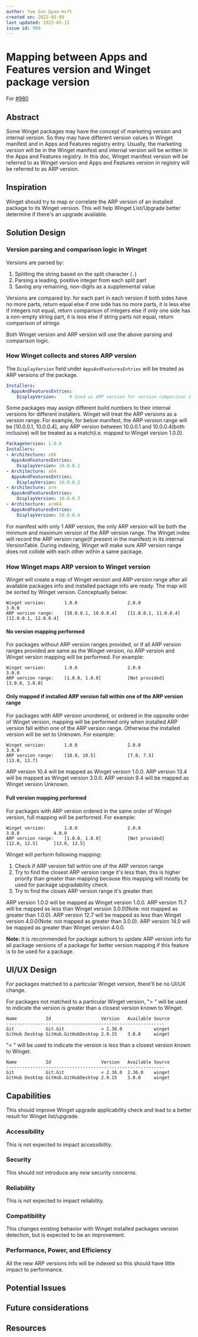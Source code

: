```yaml
---
author: Yao Sun @yao-msft
created on: 2022-05-09
last updated: 2022-05-15
issue id: 980
---
```


# Mapping between Apps and Features version and Winget package version

For [#980](https://github.com/microsoft/winget-cli/issues/980)

## Abstract

Some Winget packages may have the concept of marketing version and internal version. So they may have different version values in Winget manifest and in Apps and Features registry entry. Usually, the marketing version will be in the Winget manifest and internal version will be written in the Apps and Features registry.
In this doc, Winget manifest version will be referred to as Winget version and Apps and Features version in registry will be referred to as ARP version.

## Inspiration

Winget should try to map or correlate the ARP version of an installed package to its Winget version. This will help Winget List/Upgrade better determine if there's an upgrade available.

## Solution Design

### Version parsing and comparison logic in Winget

Versions are parsed by:
1. Splitting the string based on the split character (`.`)
2. Parsing a leading, positive integer from each split part
3. Saving any remaining, non-digits as a supplemental value

Versions are compared by:
for each part in each version
  if both sides have no more parts, return equal
  else if one side has no more parts, it is less
  else if integers not equal, return comparison of integers
  else if only one side has a non-empty string part, it is less
  else if string parts not equal, return comparison of strings
  
Both Winget version and ARP version will use the above parsing and comparison logic.

### How Winget collects and stores ARP version

The `DisplayVersion` field under `AppsAndFeaturesEntries` will be treated as ARP versions of the package.
```YAML
Installers:
  AppsAndFeaturesEntries:
    DisplayVersion:     # Used as ARP version for version comparison if the key is present
```

Some packages may assign different build numbers to their internal versions for different installers. Winget will treat the ARP versions as a version range.
For example, for below manifest, the ARP version range will be [10.0.0.1, 10.0.0.4], any ARP version between 10.0.0.1 and 10.0.0.4(both inclusive) will be treated as a match(i.e. mapped to Winget version 1.0.0).
```YAML
PackageVersion: 1.0.0
Installers:
- Architecture: x86
  AppsAndFeaturesEntries:
    DisplayVersion: 10.0.0.1
- Architecture: x64
  AppsAndFeaturesEntries:
    DisplayVersion: 10.0.0.2
- Architecture: arm
  AppsAndFeaturesEntries:
    DisplayVersion: 10.0.0.3
- Architecture: arm64
  AppsAndFeaturesEntries:
    DisplayVersion: 10.0.0.4
```

For manifest with only 1 ARP version, the only ARP version will be both the minmum and maximum version of the ARP version range.
The Winget index will record the ARP version range(if present in the manifest) in its internal VersionTable. During indexing, Winget will make sure ARP version range does not collide with each other within a same package.

### How Winget maps ARP version to Winget version

Winget will create a map of Winget version and ARP version range after all available packages info and installed package info are ready. The map will be sorted by Winget version. Conceptually below:
```text
Winget version:       1.0.0                   2.0.0                  3.0.0
ARP version range:    [10.0.0.1, 10.0.0.4]    [11.0.0.1, 11.0.0.4]   [12.0.0.1, 12.0.0.4]
```

#### No version mapping performed
For packages without ARP version ranges provided, or if all ARP version ranges provided are same as the Winget version, no ARP version and Winget version mapping will be performed. For example:
```text
Winget version:       1.0.0                   2.0.0                  3.0.0
ARP version range:    [1.0.0, 1.0.0]          [Not provided]         [3.0.0, 3.0.0]
```

#### Only mapped if installed ARP version fall within one of the ARP version range
For packages with ARP version unordered, or ordered in the opposite order of Winget version, mapping will be performed only when installed ARP version fall within one of the ARP version range. Otherwise the installed version will be set to Unknown. For example:
```text
Winget version:       1.0.0                   2.0.0                  3.0.0
ARP version range:    [10.0, 10.5]            [7.0, 7.5]             [13.0, 13.7]
```

ARP version 10.4 will be mapped as Winget version 1.0.0.
ARP version 13.4 will be mapped as Winget version 3.0.0.
ARP version 9.4 will be mapped as Winget version Unknown.

#### Full version mapping performed
For packages with ARP version ordered in the same order of Winget version, full mapping will be performed. For example:
```text
Winget version:       1.0.0                   2.0.0                  3.0.0             4.0.0
ARP version range:    [1.0.0, 1.0.0]          [Not provided]         [12.0, 12.5]      [13.0, 13.5]
```

Winget will perform following mapping:
1. Check if ARP version fall within one of the ARP version range
2. Try to find the closest ARP version range it's less than, this is higher priority than greater than mapping because this mapping will mostly be used for package upgradability check.
3. Try to find the closes ARP version range it's greater than

ARP version 1.0.0 will be mapped as Winget version 1.0.0.
ARP version 11.7 will be mapped as less than Winget version 3.0.0(Note: not mapped as greater than 1.0.0).
ARP version 12.7 will be mapped as less than Winget version 4.0.0(Note: not mapped as greater than 3.0.0).
ARP version 14.0 will be mapped as greater than Winget version 4.0.0.

**Note:** It is recommended for package authors to update ARP version info for all package versions of a package for better version mapping if this feature is to be used for a package.

## UI/UX Design

For packages matched to a particular Winget version, there'll be no UI/UX change.

For packages not matched to a particular Winget version, "> " will be used to indicate the version is greater than a closest version known to Winget.

```text
Name           Id                   Version   Available Source
------------------------------------------------------------
Git            Git.Git              > 2.36.0            winget
GitHub Desktop GitHub.GitHubDesktop 2.9.15    3.0.0     winget
```

"< " will be used to indicate the version is less than a closest version known to Winget.

```text
Name           Id                   Version   Available Source
------------------------------------------------------------
Git            Git.Git              < 2.36.0  2.36.0    winget
GitHub Desktop GitHub.GitHubDesktop 2.9.15    3.0.0     winget
```

## Capabilities

This should improve Winget upgrade applicability check and lead to a better result for Winget list/upgrade.

### Accessibility

This is not expected to impact accessibility.

### Security

This should not introduce any _new_ security concerns.

### Reliability

This is not expected to impact reliability.

### Compatibility

This changes existing behavior with Winget installed packages version detection, but is expected to be an improvement.

### Performance, Power, and Efficiency

All the new ARP versions info will be indexed so this should have little impact to performance.

## Potential Issues

## Future considerations

## Resources
